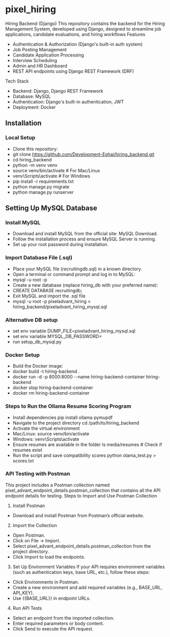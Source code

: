 # pixel_hiring
Hiring Backend (Django)
This repository contains the backend for the Hiring Management System, developed using Django, designed to streamline job applications, candidate evaluations, and hiring workflows
Features
- Authentication & Authorization (Django's built-in auth system)
- Job Posting Management
- Candidate Application Processing
- Interview Scheduling
- Admin and HR Dashboard
- REST API endpoints using Django REST Framework (DRF)

Tech Stack
- Backend: Django, Django REST Framework
- Database:  MySQL
- Authentication: Django's built-in authentication, JWT
- Deployment: Docker

## Installation
### Local Setup
- Clone this repository:
- git clone https://github.com/Development-Eghai/hiring_backend.git
- cd hiring_backend
- python -m venv venv
- source venv/bin/activate  # For Mac/Linux
- venv\Scripts\activate  # For Windows
- pip install -r requirements.txt
- python manage.py migrate
- python manage.py runserver

## Setting Up MySQL Database
### Install MySQL
- Download and install MySQL from the official site: MySQL Download.
- Follow the installation process and ensure MySQL Server is running.
- Set up your root password during installation.
### Import Database File (.sql)
  - Place your MySQL file (recruitingdb.sql) in a known directory.
  - Open a terminal or command prompt and log in to MySQL:
  - mysql -u root -p
  - Create a new database (replace hiring_db with your preferred name):
  - CREATE DATABASE  recruitingdb;
  - Exit MySQL and import the .sql file
  - mysql -u root -p  pixeladvant_hiring < hiring_backend/pixeladvant_hiring_mysql.sql
### Alternative DB setup
  - set env variable DUMP_FILE=pixeladvant_hiring_mysql.sql
  - set env variable MYSQL_DB_PASSWORD=<your-password>
  - run setup_db_mysql.py

### Docker Setup
- Build the Docker image:
- docker build -t hiring-backend .
- docker run -d -p 8000:8000 --name hiring-backend-container hiring-backend
- docker stop hiring-backend-container
- docker rm hiring-backend-container

### Steps to Run the Ollama Resume Scoring Program
- Install dependencies
pip install ollama pymupdf
- Navigate to the project directory
cd /path/to/hiring_backend
- Activate the virtual environment
- Mac/Linux:
source venv/bin/activate
- Windows:
venv\Scripts\activate
- Ensure resumes are available in the folder
ls media/resumes  # Check if resumes exist
- Run the script and save compatibility scores
python olama_test.py > scores.txt


### API Testing with Postman
This project includes a Postman collection named pixel_advant_endpoint_details.postman_collection that contains all the API endpoint details for testing.
Steps to Import and Use Postman Collection
1. Install Postman
- Download and install Postman from Postman’s official website.
2. Import the Collection
- Open Postman.
- Click on File → Import.
- Select pixel_advant_endpoint_details.postman_collection from the project directory.
- Click Import to load the endpoints.
3. Set Up Environment Variables
If your API requires environment variables (such as authentication keys, base URL, etc.), follow these steps:
- Click Environments in Postman.
- Create a new environment and add required variables (e.g., BASE_URL, API_KEY).
- Use {{BASE_URL}} in endpoint URLs.
4. Run API Tests
- Select an endpoint from the imported collection.
- Enter required parameters or body content.
- Click Send to execute the API request.

  
  
  


